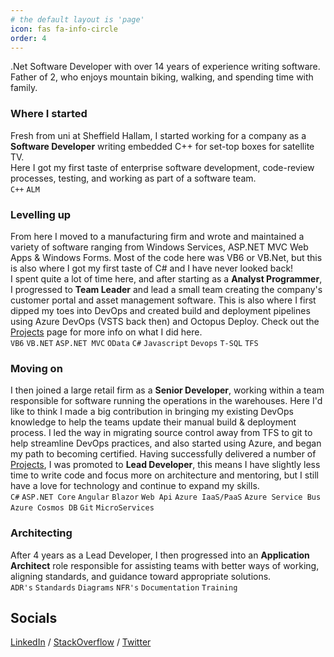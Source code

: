 ```yaml
---
# the default layout is 'page'
icon: fas fa-info-circle
order: 4
---
```


<link rel="stylesheet" href="https://cdnjs.cloudflare.com/ajax/libs/font-awesome/5.15.3/css/all.min.css"/>

.Net Software Developer with over 14 years of experience writing software.  
Father of 2, who enjoys mountain biking, walking, and spending time with family.

### <i class="fas fa-fw fa-baby"></i> Where I started
Fresh from uni at Sheffield Hallam, I started working for a company as a **Software Developer** writing embedded C++ for set-top boxes for satellite TV.  
Here I got my first taste of enterprise software development, code-review processes, testing, and working as part of a software team.  
`C++` `ALM`

### <i class="fas fa-fw fa-user-tie"></i> Levelling up
From here I moved to a manufacturing firm and wrote and maintained a variety of software ranging from Windows Services, ASP.NET MVC Web Apps & Windows Forms. Most of the code here was VB6 or VB.Net, but this is also where I got my first taste of C# and I have never looked back!  
I spent quite a lot of time here, and after starting as a **Analyst Programmer**, I progressed to **Team Leader** and lead a small team creating the company's customer portal and asset management software.
This is also where I first dipped my toes into DevOps and created build and deployment pipelines using Azure DevOps (VSTS back then) and Octopus Deploy.
Check out the [Projects](/projects) page for more info on what I did here.  
`VB6` `VB.NET` `ASP.NET MVC` `OData` `C#` `Javascript` `Devops` `T-SQL` `TFS`

### <i class="fas fa-fw fa-medal"></i> Moving on
I then joined a large retail firm as a **Senior Developer**, working within a team responsible for software running the operations in the warehouses. Here I'd like to think I made a big contribution in bringing my existing DevOps knowledge to help the teams update their manual build & deployment process. 
I led the way in migrating source control away from TFS to git to help streamline DevOps practices, and also started using Azure, and began my path to becoming certified.
Having successfully delivered a number of [Projects](/projects), I was promoted to **Lead Developer**, this means I have slightly less time to write code and focus more on architecture and mentoring, but I still have a love for technology and continue to expand my skills.  
`C#` `ASP.NET Core` `Angular` `Blazor` `Web Api` `Azure IaaS/PaaS` `Azure Service Bus` `Azure Cosmos DB` `Git` `MicroServices`

### <i class="fas fa-fw fa-university"></i> Architecting
After 4 years as a Lead Developer, I then progressed into an **Application Architect** role responsible for assisting teams with better ways of working, aligning standards, and guidance toward appropriate solutions.  
`ADR's` `Standards` `Diagrams` `NFR's` `Documentation` `Training`

## Socials

<i class="fab fa-fw fa-linkedin-in"></i> [LinkedIn](https://www.linkedin.com/in/philip-reed) / <i class="fab fa-fw fa-stack-overflow"></i> [StackOverflow](https://stackoverflow.com/users/2064829/philreed) / <i class="fab fa-fw fa-twitter"></i> [Twitter](https://twitter.com/philip_reed)
